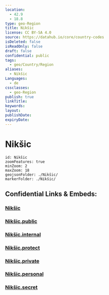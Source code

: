 ```yaml
---
location:
  - 42.9
  - 18.8
type: geo-Region
title: Nikšic
license: CC BY-SA 4.0
source: https://datahub.io/core/country-codes
isDeleted: false
isReadOnly: false
draft: false
confidential: public
tags:
  - geo/Country/Region
aliases:
  - Nikšic
Languages:
  - de
cssclasses:
  - geo-Region
publish: true
linkTitle:
keywords:
layout:
publishDate:
expiryDate:
---
```


# Nikšic

```leaflet
id: Nikšic
zoomFeatures: true 
minZoom: 2 
maxZoom: 18
geojsonFolder: ./Nikšic/
markerFolder: ./Nikšic/
```


## Confidential Links & Embeds: 

### [Nikšic](/_Standards/Earth/Continent/Europe/Europe~South/Montenegro/Municipalities~Montenegro/Nikšic.md) 

### [Nikšic.public](/_public/Earth/Continent/Europe/Europe~South/Montenegro/Municipalities~Montenegro/Nikšic.public.md) 

### [Nikšic.internal](/_internal/Earth/Continent/Europe/Europe~South/Montenegro/Municipalities~Montenegro/Nikšic.internal.md) 

### [Nikšic.protect](/_protect/Earth/Continent/Europe/Europe~South/Montenegro/Municipalities~Montenegro/Nikšic.protect.md) 

### [Nikšic.private](/_private/Earth/Continent/Europe/Europe~South/Montenegro/Municipalities~Montenegro/Nikšic.private.md) 

### [Nikšic.personal](/_personal/Earth/Continent/Europe/Europe~South/Montenegro/Municipalities~Montenegro/Nikšic.personal.md) 

### [Nikšic.secret](/_secret/Earth/Continent/Europe/Europe~South/Montenegro/Municipalities~Montenegro/Nikšic.secret.md)

